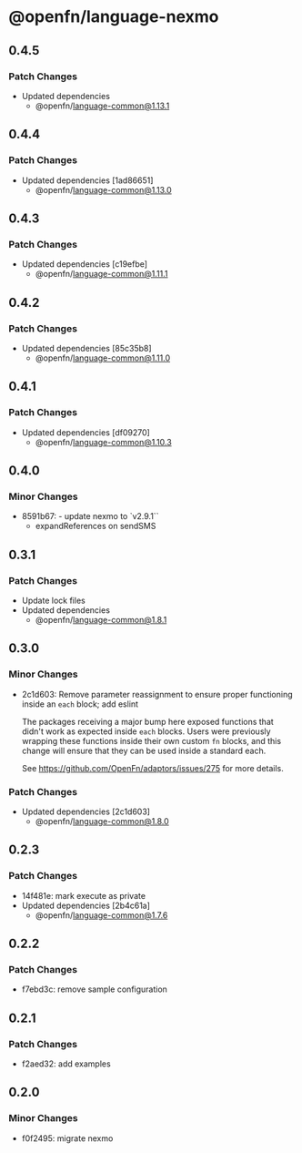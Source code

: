 # @openfn/language-nexmo

## 0.4.5

### Patch Changes

- Updated dependencies
  - @openfn/language-common@1.13.1

## 0.4.4

### Patch Changes

- Updated dependencies [1ad86651]
  - @openfn/language-common@1.13.0

## 0.4.3

### Patch Changes

- Updated dependencies [c19efbe]
  - @openfn/language-common@1.11.1

## 0.4.2

### Patch Changes

- Updated dependencies [85c35b8]
  - @openfn/language-common@1.11.0

## 0.4.1

### Patch Changes

- Updated dependencies [df09270]
  - @openfn/language-common@1.10.3

## 0.4.0

### Minor Changes

- 8591b67: - update nexmo to `v2.9.1``
  - expandReferences on sendSMS

## 0.3.1

### Patch Changes

- Update lock files
- Updated dependencies
  - @openfn/language-common@1.8.1

## 0.3.0

### Minor Changes

- 2c1d603: Remove parameter reassignment to ensure proper functioning inside an
  `each` block; add eslint

  The packages receiving a major bump here exposed functions that didn't work as
  expected inside `each` blocks. Users were previously wrapping these functions
  inside their own custom `fn` blocks, and this change will ensure that they can
  be used inside a standard each.

  See https://github.com/OpenFn/adaptors/issues/275 for more details.

### Patch Changes

- Updated dependencies [2c1d603]
  - @openfn/language-common@1.8.0

## 0.2.3

### Patch Changes

- 14f481e: mark execute as private
- Updated dependencies [2b4c61a]
  - @openfn/language-common@1.7.6

## 0.2.2

### Patch Changes

- f7ebd3c: remove sample configuration

## 0.2.1

### Patch Changes

- f2aed32: add examples

## 0.2.0

### Minor Changes

- f0f2495: migrate nexmo
